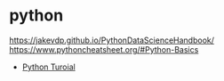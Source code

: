 # python

https://jakevdp.github.io/PythonDataScienceHandbook/
https://www.pythoncheatsheet.org/#Python-Basics

* [Python Turoial](https://www3.ntu.edu.sg/home/ehchua/programming/webprogramming/Python1_Basics.html#zz-3.2)
